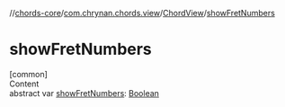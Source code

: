 //[chords-core](../../../index.md)/[com.chrynan.chords.view](../index.md)/[ChordView](index.md)/[showFretNumbers](show-fret-numbers.md)



# showFretNumbers  
[common]  
Content  
abstract var [showFretNumbers](show-fret-numbers.md): [Boolean](https://kotlinlang.org/api/latest/jvm/stdlib/kotlin/-boolean/index.html)  



